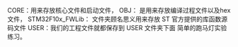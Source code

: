 CORE：用来存放核心文件和启动文件，
OBJ： 是用来存放编译过程文件以及hex 文件，
STM32F10x_FWLib： 文件夹顾名思义用来存放 ST 官方提供的库函数源码文件
USER：我们的工程文件就都保存到 USER 文件夹下面
简单的跑马灯实验练习。
